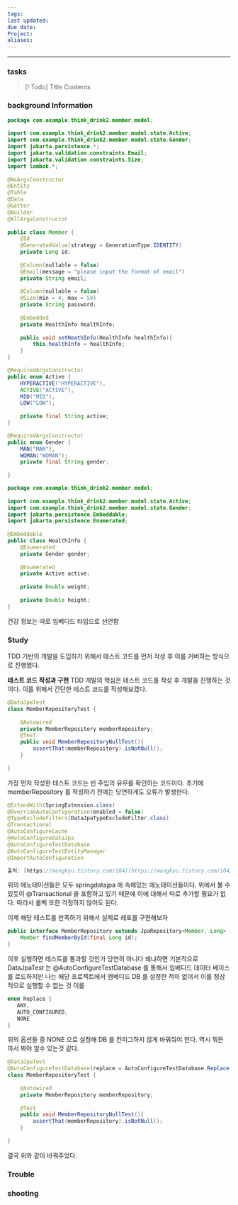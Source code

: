 ```yaml
---
tags: 
last updated: 
due date: 
Project: 
aliases:
---
```

--- 
### tasks

> [! Todo] Title
> Contents

### background Information

```java
package com.example.think_drink2.member.model;  
  
import com.example.think_drink2.member.model.state.Active;  
import com.example.think_drink2.member.model.state.Gender;  
import jakarta.persistence.*;  
import jakarta.validation.constraints.Email;  
import jakarta.validation.constraints.Size;  
import lombok.*;  
  
@NoArgsConstructor  
@Entity  
@Table  
@Data  
@Getter  
@Builder  
@AllArgsConstructor  
  
public class Member {  
    @Id  
    @GeneratedValue(strategy = GenerationType.IDENTITY)  
    private Long id;  
  
    @Column(nullable = false)  
    @Email(message = "please input the format of email")  
    private String email;  
  
    @Column(nullable = false)  
    @Size(min = 4, max = 50)  
    private String password;  
  
    @Embedded  
    private HealthInfo healthInfo;  
  
    public void setHeathInfo(HealthInfo healthInfo){  
        this.healthInfo = healthInfo;  
    }  
}
```

```java
@RequiredArgsConstructor  
public enum Active {  
    HYPERACTIVE("HYPERACTIVE"),  
    ACTIVE("ACTIVE"),  
    MID("MID"),  
    LOW("LOW");  
  
    private final String active;  
}

@RequiredArgsConstructor  
public enum Gender {  
    MAN("MAN"),  
    WOMAN("WOMAN");  
    private final String gender;  
  
}
```

```java
package com.example.think_drink2.member.model;  
  
import com.example.think_drink2.member.model.state.Active;  
import com.example.think_drink2.member.model.state.Gender;  
import jakarta.persistence.Embeddable;  
import jakarta.persistence.Enumerated;  
  
@Embeddable  
public class HealthInfo {  
    @Enumerated  
    private Gender gender;  
  
    @Enumerated  
    private Active active;  
  
    private Double weight;  
  
    private Double height;  
}

```

건강 정보는 따로 임베디드 타입으로 선언함

### Study

TDD 기반의 개발을 도입하기 위해서 테스트 코드를 먼저 작성 후 이를 커버하는 방식으로 진행했다.

**테스트 코드 작성과 구현**
TDD 개발의 핵심은 테스트 코드를 작성 후 개발을 진행하는 것이다. 이를 위해서 간단한 테스트 코드를 작성해보겠다.


```java
@DataJpaTest  
class MemberRepositoryTest {  
      
    @Autowired  
    private MemberRepository memberRepository;  
    @Test  
    public void MemberRepositoryNullTest(){  
        assertThat(memberRepository).isNotNull();  
    }  
  
}
```

가장 먼저 작성한 테스트 코드는 빈 주입의 유무를 확인하는 코드이다. 초기에 memberRepository 를 작성하기 전에는 당연하게도 오류가 발생한다. 
```java
@ExtendWith(SpringExtension.class)
@OverrideAutoConfiguration(enabled = false)
@TypeExcludeFilters(DataJpaTypeExcludeFilter.class)
@Transactional
@AutoConfigureCache
@AutoConfigureDataJpa
@AutoConfigureTestDatabase
@AutoConfigureTestEntityManager
@ImportAutoConfiguration

출처: [https://mangkyu.tistory.com/184](https://mangkyu.tistory.com/184) [MangKyu's Diary:티스토리]
```

위의 에노테이션들은 모두 springdatajpa 에 속해있는 에노테이션들이다. 위에서 볼 수 있듯이 @Transactional 을 포함하고 있기 때문에 이에 대해서 따로 추가할 필요가 없다. 따라서 롤벡 또한 걱정하지 않아도 된다.


이제 해당 테스트를 만족하기 위해서 실제로 레포를 구현해보자
```java
public interface MemberRepository extends JpaRepository<Member, Long> {  
    Member findMemberById(final Long id);  
}
```


이후 실행하면 테스트를 통과할 것인가 당연히 아니다 왜냐하면 기본적으로 DataJpaTest 는 @AutoConfigureTestDatabase 를 통해서 임베디드 데이터 베이스를 로드하지만 나는 해당 프로젝트에서 엠베디드 DB 를 설정한 적이 없어서 이를 정상적으로 실행할 수 없는 것 이를 

```java
enum Replace {  
   ANY,  
   AUTO_CONFIGURED,  
   NONE  
}
```

위의 옵션들 중 NONE 으로 설정해 DB 를 컨피그하지 않게 바꿔줘야 한다. 역시 뭐든 까서 봐야 알수 있는것 같다.

```java
@DataJpaTest  
@AutoConfigureTestDatabase(replace = AutoConfigureTestDatabase.Replace.NONE)  
class MemberRepositoryTest {  
  
    @Autowired  
    private MemberRepository memberRepository;  
  
    @Test  
    public void MemberRepositoryNullTest(){  
        assertThat(memberRepository).isNotNull();  
    }  
      
}
```

결국 위와 같이 바꿔주었다.










### Trouble





### shooting
